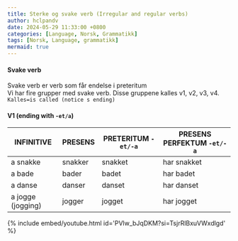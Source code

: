 ```yaml
---
title: Sterke og svake verb (Irregular and regular verbs)
author: hclpandv
date: 2024-05-29 11:33:00 +0800
categories: [Language, Norsk, Grammatikk]
tags: [Norsk, Language, grammatikk]
mermaid: true
---
```


<link rel="stylesheet" href="https://cdnjs.cloudflare.com/ajax/libs/font-awesome/6.0.0-beta3/css/all.min.css">
<script src="{{ '/assets/js/custom.js' | relative_url }}"></script>

#### Svake verb  
Svake verb er verb som får endelse i preteritum  
Vi har fire grupper med svake verb. Disse gruppene kalles v1, v2, v3, v4. `Kalles=is called (notice s ending)`  

#### V1 (ending with `-et/a`)

| INFINITIVE  | PRESENS| PRETERITUM `-et/-a` | PRESENS PERFEKTUM `-et/-a` |
|---|---|---|---|
| a snakke | snakker | snakket | har snakket  | 
| a bade | bader | badet | har badet  | 
| a danse | danser | danset | har danset  | 
| a jogge (jogging) | jogger | jogget | har jogget  | 





{% include embed/youtube.html id='PVlw_bJqDKM?si=TsjrRlBxuVWxdlgd' %}
